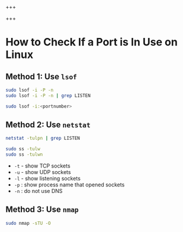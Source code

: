 
+++

+++
# How to Check If a Port is In Use on Linux

## Method 1: Use `lsof`

```bash
sudo lsof -i -P -n
sudo lsof -i -P -n | grep LISTEN
```

```bash
sudo lsof -i:<portnumber>
```

## Method 2: Use `netstat`

```bash
netstat -tulpn | grep LISTEN
```

```bash
sudo ss -tulw
sudo ss -tulwn
```

+ `-t` - show TCP sockets
+ `-u` - show UDP sockets
+ `-l` - show listening sockets
+ `-p` : show process name that opened sockets
+ `-n` : do not use DNS



## Method 3: Use `nmap`

```bash
sudo nmap -sTU -O
```

